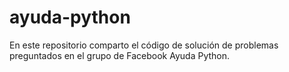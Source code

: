 # ayuda-python
En este repositorio comparto el código de solución de problemas preguntados en el grupo de Facebook Ayuda Python.
